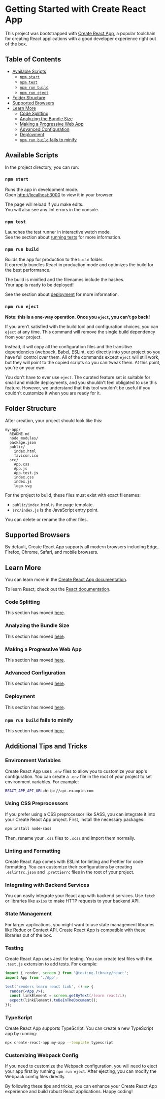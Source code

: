# Getting Started with Create React App

This project was bootstrapped with [Create React App](https://github.com/facebook/create-react-app), a popular toolchain for creating React applications with a good developer experience right out of the box.

## Table of Contents

- [Available Scripts](#available-scripts)
  - [`npm start`](#npm-start)
  - [`npm test`](#npm-test)
  - [`npm run build`](#npm-run-build)
  - [`npm run eject`](#npm-run-eject)
- [Folder Structure](#folder-structure)
- [Supported Browsers](#supported-browsers)
- [Learn More](#learn-more)
  - [Code Splitting](#code-splitting)
  - [Analyzing the Bundle Size](#analyzing-the-bundle-size)
  - [Making a Progressive Web App](#making-a-progressive-web-app)
  - [Advanced Configuration](#advanced-configuration)
  - [Deployment](#deployment)
  - [`npm run build` fails to minify](#npm-run-build-fails-to-minify)

## Available Scripts

In the project directory, you can run:

### `npm start`

Runs the app in development mode.\
Open [http://localhost:3000](http://localhost:3000) to view it in your browser.

The page will reload if you make edits.\
You will also see any lint errors in the console.

### `npm test`

Launches the test runner in interactive watch mode.\
See the section about [running tests](https://facebook.github.io/create-react-app/docs/running-tests) for more information.

### `npm run build`

Builds the app for production to the `build` folder.\
It correctly bundles React in production mode and optimizes the build for the best performance.

The build is minified and the filenames include the hashes.\
Your app is ready to be deployed!

See the section about [deployment](https://facebook.github.io/create-react-app/docs/deployment) for more information.

### `npm run eject`

**Note: this is a one-way operation. Once you `eject`, you can't go back!**

If you aren't satisfied with the build tool and configuration choices, you can `eject` at any time. This command will remove the single build dependency from your project.

Instead, it will copy all the configuration files and the transitive dependencies (webpack, Babel, ESLint, etc) directly into your project so you have full control over them. All of the commands except `eject` will still work, but they will point to the copied scripts so you can tweak them. At this point, you're on your own.

You don't have to ever use `eject`. The curated feature set is suitable for small and middle deployments, and you shouldn't feel obligated to use this feature. However, we understand that this tool wouldn't be useful if you couldn't customize it when you are ready for it.

## Folder Structure

After creation, your project should look like this:

```
my-app/
  README.md
  node_modules/
  package.json
  public/
    index.html
    favicon.ico
  src/
    App.css
    App.js
    App.test.js
    index.css
    index.js
    logo.svg
```

For the project to build, these files must exist with exact filenames:

- `public/index.html` is the page template.
- `src/index.js` is the JavaScript entry point.

You can delete or rename the other files.

## Supported Browsers

By default, Create React App supports all modern browsers including Edge, Firefox, Chrome, Safari, and mobile browsers.

## Learn More

You can learn more in the [Create React App documentation](https://facebook.github.io/create-react-app/docs/getting-started).

To learn React, check out the [React documentation](https://reactjs.org/).

### Code Splitting

This section has moved [here](https://facebook.github.io/create-react-app/docs/code-splitting).

### Analyzing the Bundle Size

This section has moved [here](https://facebook.github.io/create-react-app/docs/analyzing-the-bundle-size).

### Making a Progressive Web App

This section has moved [here](https://facebook.github.io/create-react-app/docs/making-a-progressive-web-app).

### Advanced Configuration

This section has moved [here](https://facebook.github.io/create-react-app/docs/advanced-configuration).

### Deployment

This section has moved [here](https://facebook.github.io/create-react-app/docs/deployment).

### `npm run build` fails to minify

This section has moved [here](https://facebook.github.io/create-react-app/docs/troubleshooting#npm-run-build-fails-to-minify).

## Additional Tips and Tricks

### Environment Variables

Create React App uses `.env` files to allow you to customize your app's configuration. You can create a `.env` file in the root of your project to set environment variables. For example:

```sh
REACT_APP_API_URL=http://api.example.com
```

### Using CSS Preprocessors

If you prefer using a CSS preprocessor like SASS, you can integrate it into your Create React App project. First, install the necessary packages:

```sh
npm install node-sass
```

Then, rename your `.css` files to `.scss` and import them normally.

### Linting and Formatting

Create React App comes with ESLint for linting and Prettier for code formatting. You can customize their configurations by creating `.eslintrc.json` and `.prettierrc` files in the root of your project.

### Integrating with Backend Services

You can easily integrate your React app with backend services. Use `fetch` or libraries like `axios` to make HTTP requests to your backend API.

### State Management

For larger applications, you might want to use state management libraries like Redux or Context API. Create React App is compatible with these libraries out of the box.

### Testing

Create React App uses Jest for testing. You can create test files with the `.test.js` extension to add tests. For example:

```jsx
import { render, screen } from '@testing-library/react';
import App from './App';

test('renders learn react link', () => {
  render(<App />);
  const linkElement = screen.getByText(/learn react/i);
  expect(linkElement).toBeInTheDocument();
});
```

### TypeScript

Create React App supports TypeScript. You can create a new TypeScript app by running:

```sh
npx create-react-app my-app --template typescript
```

### Customizing Webpack Config

If you need to customize the Webpack configuration, you will need to eject your app first by running `npm run eject`. After ejecting, you can modify the Webpack config files directly.

By following these tips and tricks, you can enhance your Create React App experience and build robust React applications. Happy coding!
